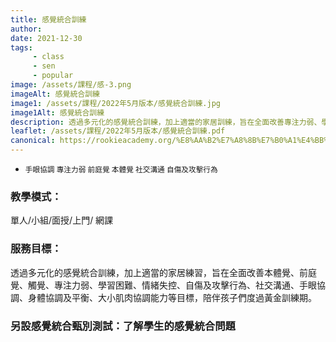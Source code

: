 ```yaml
---
title: 感覺統合訓練
author:
date: 2021-12-30
tags: 
     - class
     - sen
     - popular
image: /assets/課程/感-3.png
imageAlt: 感覺統合訓練
image1: /assets/課程/2022年5月版本/感覺統合訓練.jpg
image1Alt: 感覺統合訓練
description: 透過多元化的感覺統合訓練，加上適當的家居訓練，旨在全面改善專注力弱、學習困難、情緒及情緒失控、自傷及攻擊行為等情況，陪伴孩子們度過黃金訓練期。
leaflet: /assets/課程/2022年5月版本/感覺統合訓練.pdf
canonical: https://rookieacademy.org/%E8%AA%B2%E7%A8%8B%E7%B0%A1%E4%BB%8B/%E6%84%9F%E8%A6%BA%E7%B5%B1%E5%90%88%E8%A8%93%E7%B7%B4/
---
```


* <small>手眼協調 專注力弱 前庭覺 本體覺 社交溝通 自傷及攻擊行為</small>

### 教學模式：

單人/小組/面授/上門/ 網課

### 服務目標：

透過多元化的感覺統合訓練，加上適當的家居練習，旨在全面改善本體覺、前庭覺、觸覺、專注力弱、學習困難、情緒失控、自傷及攻擊行為、社交溝通、手眼協調、身體協調及平衡、大小肌肉協調能力等目標，陪伴孩子們度過黃金訓練期。

### 另設感覺統合甄別測試：了解學生的感覺統合問題